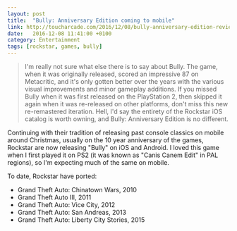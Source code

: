 ```yaml
---
layout: post
title:  "Bully: Anniversary Edition coming to mobile"
link: http://toucharcade.com/2016/12/08/bully-anniversary-edition-review/
date:   2016-12-08 11:41:00 +0100
category: Entertainment
tags: [rockstar, games, bully]
---
```


>I'm really not sure what else there is to say about Bully. The game, when it was originally released, scored an impressive 87 on Metacritic, and it's only gotten better over the years with the various visual improvements and minor gameplay additions. If you missed Bully when it was first released on the PlayStation 2, then skipped it again when it was re-released on other platforms, don't miss this new re-remastered iteration. Hell, I'd say the entirety of the Rockstar iOS catalog is worth owning, and Bully: Anniversary Edition is no different.

Continuing with their tradition of releasing past console classics on mobile around Christmas, usually on the 10 year anniversary of the games, Rockstar are now releasing "Bully" on iOS and Android. I loved this game when I first played it on PS2 (it was known as "Canis Canem Edit" in PAL regions), so I'm expecting much of the same on mobile. 

To date, Rockstar have ported:
* Grand Theft Auto: Chinatown Wars, 2010
* Grand Theft Auto III, 2011
* Grand Theft Auto: Vice City, 2012
* Grand Theft Auto: San Andreas, 2013
* Grand Theft Auto: Liberty City Stories, 2015
